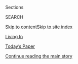 <div id="app">

<div>

<div class="NYTAppHideMasthead css-zz1s19 e1suatyy0">

<div class="section css-ui9rw0 e1suatyy2">

<div class="css-11hrj97 er09x8g0">

<div class="css-6n7j50">

</div>

<span class="css-1dv1kvn">Sections</span>

<div class="css-10488qs">

<span class="css-1dv1kvn">SEARCH</span>

</div>

[Skip to content](#site-content)[Skip to site index](#site-index)

</div>

<div id="masthead-section-label" class="css-1fnb9ct eaxe0e00">

[Living
In](https://www.nytimes.com/column/living-in)

</div>

<div class="css-10698na e1huz5gh0">

</div>

</div>

<div id="masthead-bar-one" class="section hasLinks css-15hmgas e1csuq9d3">

<div class="css-uqyvli e1csuq9d0">

</div>

<div class="css-1uqjmks e1csuq9d1">

</div>

<div class="css-9e9ivx">

[](https://myaccount.nytimes.com/auth/login?response_type=cookie&client_id=vi)

</div>

<div class="css-1bvtpon e1csuq9d2">

[Today’s Paper](https://www.nytimes.com/section/todayspaper)

</div>

</div>

</div>

</div>

<div data-aria-hidden="false">

<div id="site-content" data-role="main">

<div id="top-wrapper" class="css-15p45cc eaca97t0" type="top">

<div id="top-slug" class="css-19x0jxb eaca97t1" hidden="">

Advertisement

</div>

[Continue reading the main
story](#after-top)

<div class="ad top-wrapper" style="text-align:center;height:100%;display:block;min-height:90px">

<div id="top" class="place-ad" data-position="top" data-size-key="top">

</div>

</div>

<div id="after-top">

</div>

</div>

<div id="collection-living-in" class="section css-15h4p1b e9abtgs0">

<div class="css-1j21atc e1svk9qx1">

<div class="css-fmiefx e1svk9qx2">

<div class="css-1hk7r2m eu54l5x0">

<div id="sponsor-wrapper" class="css-7a1pgi eaca97t0" type="sponsor" hidden="">

<div id="sponsor-slug" class="css-1l4mleb eaca97t1" hidden="">

Supported by

</div>

[Continue reading the main
story](#after-sponsor)

<div id="sponsor" class="ad sponsor-wrapper" style="text-align:left;height:100%;display:block">

</div>

<div id="after-sponsor">

</div>

</div>

</div>

### <span class="css-hue6tr ezz4tcd1">[Real Estate](/section/realestate)</span>

</div>

<div class="css-nfcc9b e1svk9qx3">

<div class="css-vl9dhg e1svk9qx5">

<div class="css-1nrhkj6 e1svk9qx6">

# Living In

<div class="follow-button-placeholder" data-collection-id="">

</div>

</div>

## <span>The inside scoop on New York City neighborhoods and beyond.</span>

</div>

</div>

## <span>The inside scoop on New York City neighborhoods and beyond.</span>

</div>

<div class="css-1rclpnj ekkqrpp0">

</div>

<div class="css-185go5a e1o5byef0">

<div class="css-15cbhtu">

  - [Latest](#stream-panel)
  - <span class="css-6n7j50">Search</span>
    <div class="control">
    <div class="label-container css-1dv1kvn">
    Search
    </div>
    <div class="css-wm4t3d">
    **<span id="clear-search-input" class="css-1dv1kvn">Clear this text
    input</span>
    </div>
    </div>
    <span class="css-1iovbfw"></span>

<div id="stream-panel" class="section css-8msx5b e1jz0cab1">

<div class="css-13mho3u">

1.  
    
    <div class="css-1cp3ece">
    
    <div class="css-1l4spti">
    
    [](/2020/07/29/realestate/north-bergen-nj-reasonably-priced-and-minutes-from-manhattan.html)
    
    <div class="css-79elbk">
    
    ![](https://static01.nyt.com/images/2020/07/29/realestate/29LIVING-NORTHBERGEN-slide-J7BF/29LIVING-NORTHBERGEN-slide-J7BF-thumbWide.jpg?quality=75&auto=webp&disable=upscale)
    
    </div>
    
    ## North Bergen, N.J.: Reasonably Priced and Minutes From Manhattan
    
    Supporters praise the community’s young, culturally diverse
    population and its (relatively) affordable housing. And then there
    are the views.
    
    <div class="css-1nqbnmb ea5icrr0">
    
    By <span class="css-1n7hynb">Julie
    Lasky</span>
    
    </div>
    
    </div>
    
    <div class="css-1lc2l26 e1xfvim33">
    
    </div>
    
    </div>

2.  
    
    <div class="css-1cp3ece">
    
    <div class="css-1l4spti">
    
    [](/2020/07/22/realestate/hillsdale-nj-pascack-valley.html)
    
    <div class="css-79elbk">
    
    ![](https://static01.nyt.com/images/2020/07/22/realestate/22LIVING-HILLSDALE-slide-GYIQ/22LIVING-HILLSDALE-slide-GYIQ-thumbWide.jpg?quality=75&auto=webp&disable=upscale)
    
    </div>
    
    ## Hillsdale, N.J.: The ‘Goldilocks’ of Pascack Valley
    
    The Bergen County borough strikes a balance between its immediate
    neighbors: It’s not too busy or quiet, too big or small, too cheap
    or expensive.
    
    <div class="css-1nqbnmb ea5icrr0">
    
    By <span class="css-1n7hynb">Jay
    Levin</span>
    
    </div>
    
    </div>
    
    <div class="css-1lc2l26 e1xfvim33">
    
    </div>
    
    </div>

3.  
    
    <div class="css-1cp3ece">
    
    <div class="css-1l4spti">
    
    [](/2020/07/15/realestate/west-village-nyc.html)
    
    <div class="css-79elbk">
    
    ![](https://static01.nyt.com/images/2020/07/19/realestate/15LIVING-WESTVILLAGE-slide-1WKE/15LIVING-WESTVILLAGE-slide-1WKE-thumbWide.jpg?quality=75&auto=webp&disable=upscale)
    
    </div>
    
    ## The West Village: A Pause, and a Reset, for a Coveted Area
    
    The neighborhood’s low-key, small-scale charms are gradually
    returning following the lockdown, although residential sales and
    prices are way down.
    
    <div class="css-1nqbnmb ea5icrr0">
    
    By <span class="css-1n7hynb">C. J.
    Hughes</span>
    
    </div>
    
    </div>
    
    <div class="css-1lc2l26 e1xfvim33">
    
    </div>
    
    </div>

4.  
    
    <div class="css-1cp3ece">
    
    <div class="css-1l4spti">
    
    [](/2020/07/08/realestate/island-heights-nj-a-magical-place-thats-a-step-out-of-time.html)
    
    <div class="css-79elbk">
    
    ![](https://static01.nyt.com/images/2020/07/08/realestate/08LIVING-ISLANDHEIGHTS-slide-3J0V/08LIVING-ISLANDHEIGHTS-slide-3J0V-thumbWide.jpg?quality=75&auto=webp&disable=upscale)
    
    </div>
    
    ## Island Heights, N.J.: A ‘Magical Place’ That’s a Step Out of Time
    
    Founded in the 19th century as a Methodist camp meeting site, this
    Ocean County borough retains an old-fashioned feeling, even as
    newcomers move in.
    
    <div class="css-1nqbnmb ea5icrr0">
    
    By <span class="css-1n7hynb">Jill P.
    Capuzzo</span>
    
    </div>
    
    </div>
    
    <div class="css-1lc2l26 e1xfvim33">
    
    </div>
    
    </div>

5.  
    
    <div class="css-1cp3ece">
    
    <div class="css-1l4spti">
    
    [](/2020/07/01/realestate/mahopac-ny-a-bedroom-community-with-an-elegant-past.html)
    
    <div class="css-79elbk">
    
    ![](https://static01.nyt.com/images/2020/07/05/realestate/01LIVING-MAHOPAC-slide-B4FK/01LIVING-MAHOPAC-slide-B4FK-thumbWide.jpg?quality=75&auto=webp&disable=upscale)
    
    </div>
    
    ## Mahopac, N.Y.: A ‘Bedroom Community’ With an Elegant Past
    
    If living in the Putnam County hamlet feels like being on vacation,
    that’s no accident: It was developed in the 19th century as a summer
    resort.
    
    <div class="css-1nqbnmb ea5icrr0">
    
    By <span class="css-1n7hynb">Susan
    Hodara</span>
    
    </div>
    
    </div>
    
    <div class="css-1lc2l26 e1xfvim33">
    
    </div>
    
    </div>

6.  
    
    <div class="css-1cp3ece">
    
    <div class="css-1l4spti">
    
    [](/2020/04/22/realestate/stonington-conn-a-waterfront-community-with-a-colonial-vibe.html)
    
    <div class="css-79elbk">
    
    ![](https://static01.nyt.com/images/2020/04/26/realestate/22LIVING-STONINGTONCT-slide-D2JA/22LIVING-STONINGTONCT-slide-D2JA-thumbWide.jpg?quality=75&auto=webp&disable=upscale)
    
    </div>
    
    ## Stonington, Conn.: A Waterfront Community With a Colonial Vibe
    
    New Yorkers seeking respite from the city have long gravitated to
    Connecticut’s easternmost shoreline town, with its 18th- and
    19th-century homes.
    
    <div class="css-1nqbnmb ea5icrr0">
    
    By <span class="css-1n7hynb">Lisa
    Prevost</span>
    
    </div>
    
    </div>
    
    <div class="css-1lc2l26 e1xfvim33">
    
    </div>
    
    </div>

7.  
    
    <div class="css-1cp3ece">
    
    <div class="css-1l4spti">
    
    [](/2020/04/21/realestate/west-adams-los-angeles-prices-rise-with-the-neighborhoods-popularity.html)
    
    <div class="css-79elbk">
    
    ![](https://static01.nyt.com/images/2020/04/21/realestate/21LIVING-CA-slide-AOLH/07LIVING-CA-slide-AOLH-thumbWide.jpg?quality=75&auto=webp&disable=upscale)
    
    </div>
    
    ## West Adams, Los Angeles: Prices Rise With the Neighborhood’s Popularity
    
    Priced out of other neighborhoods in the city, home buyers look
    south of Interstate 10 to find something that fits.
    
    <div class="css-1nqbnmb ea5icrr0">
    
    By <span class="css-1n7hynb">Abigail
    Stone</span>
    
    </div>
    
    </div>
    
    <div class="css-1lc2l26 e1xfvim33">
    
    </div>
    
    </div>

8.  
    
    <div class="css-1cp3ece">
    
    <div class="css-1l4spti">
    
    [](/2020/04/15/realestate/noho-nyc-restaurants-retail.html)
    
    <div class="css-79elbk">
    
    ![](https://static01.nyt.com/images/2020/04/12/realestate/08LIVING-NOHO-slide-CUT4/08LIVING-NOHO-slide-CUT4-thumbWide.jpg?quality=75&auto=webp&disable=upscale)
    
    </div>
    
    ## NoHo, Manhattan: A Place to ‘Live and Work and Create’
    
    A once-forgotten part of the city, the neighborhood north of Houston
    Street now has a vibrant retail and cultural scene — and some of the
    priciest housing.
    
    <div class="css-1nqbnmb ea5icrr0">
    
    By <span class="css-1n7hynb">Aileen
    Jacobson</span>
    
    </div>
    
    </div>
    
    <div class="css-1lc2l26 e1xfvim33">
    
    </div>
    
    </div>

9.  
    
    <div class="css-1cp3ece">
    
    <div class="css-1l4spti">
    
    [](/2020/04/01/realestate/lewisboro-ny-more-rural-than-suburban-with-a-range-of-housing.html)
    
    <div class="css-79elbk">
    
    ![](https://static01.nyt.com/images/2020/04/01/realestate/01LIVING-LEWISBORO-slide-FBDM/01LIVING-LEWISBORO-slide-FBDM-thumbWide.jpg?quality=75&auto=webp&disable=upscale)
    
    </div>
    
    ## Lewisboro, N.Y.: More Rural Than Suburban, With a Range of Housing
    
    With more than 4,000 acres of protected land, this Westchester town
    is ideal for ‘forest bathing.’ But it’s only about an hour from
    Grand Central.
    
    <div class="css-1nqbnmb ea5icrr0">
    
    By <span class="css-1n7hynb">Susan
    Hodara</span>
    
    </div>
    
    </div>
    
    <div class="css-1lc2l26 e1xfvim33">
    
    </div>
    
    </div>

10. 
    
    <div class="css-1cp3ece">
    
    <div class="css-1l4spti">
    
    [](/2020/03/31/realestate/east-cut-san-francisco-a-newly-rebranded-neighborhood-takes-a-bow.html)
    
    <div class="css-79elbk">
    
    ![](https://static01.nyt.com/images/2020/03/31/realestate/31LIVING-CA-EASTCUT-slide-3U50/31LIVING-CA-EASTCUT-slide-3U50-thumbWide.jpg?quality=75&auto=webp&disable=upscale)
    
    </div>
    
    ## East Cut, San Francisco: A Newly Rebranded Neighborhood Takes a Bow
    
    A walkable, high-rise neighborhood has opened for business in a
    hilly, mostly low-rise city.
    
    <div class="css-1nqbnmb ea5icrr0">
    
    By <span class="css-1n7hynb">Candace Jackson</span>
    
    </div>
    
    </div>
    
    <div class="css-1lc2l26 e1xfvim33">
    
    </div>
    
    </div>

<div class="css-13mho3u">

<div class="css-1t62hi8">

<div class="css-1stvaey">

Show
More

<div>

<div style="border:0;clip:rect(0 0 0 0);height:1px;margin:-1px;overflow:hidden;white-space:nowrap;padding:0;width:1px;position:absolute" data-role="log" data-aria-live="assertive">

</div>

<div style="border:0;clip:rect(0 0 0 0);height:1px;margin:-1px;overflow:hidden;white-space:nowrap;padding:0;width:1px;position:absolute" data-role="log" data-aria-live="assertive">

</div>

<div style="border:0;clip:rect(0 0 0 0);height:1px;margin:-1px;overflow:hidden;white-space:nowrap;padding:0;width:1px;position:absolute" data-role="log" data-aria-live="polite">

</div>

<div style="border:0;clip:rect(0 0 0 0);height:1px;margin:-1px;overflow:hidden;white-space:nowrap;padding:0;width:1px;position:absolute" data-role="log" data-aria-live="polite">

</div>

</div>

</div>

</div>

</div>

</div>

<div class="css-g6hk37 supplemental">

<div id="mid1-wrapper" class="css-10wkyv7 eaca97t0" type="lede">

<div id="mid1-slug" class="css-1tag3rd eaca97t1">

Advertisement

</div>

[Continue reading the main
story](#after-mid1)

<div id="mid1" class="ad mid1-wrapper" style="text-align:center;height:100%;display:block;min-height:250px">

</div>

<div id="after-mid1">

</div>

</div>

<div id="mktg-wrapper" class="css-oxle51 eaca97t0" type="mktg">

<div id="mktg-slug" class="css-1tag3rd eaca97t1">

Advertisement

</div>

[Continue reading the main
story](#after-mktg)

<div id="mktg" class="ad mktg-wrapper" style="text-align:center;height:100%;display:block">

</div>

<div id="after-mktg">

</div>

</div>

</div>

</div>

</div>

</div>

</div>

</div>

## Site Index

<div>

</div>

## Site Information Navigation

  - [© <span>2020</span> <span>The New York Times
    Company</span>](https://help.nytimes.com/hc/en-us/articles/115014792127-Copyright-notice)

<!-- end list -->

  - [NYTCo](https://www.nytco.com/)
  - [Contact
    Us](https://help.nytimes.com/hc/en-us/articles/115015385887-Contact-Us)
  - [Work with us](https://www.nytco.com/careers/)
  - [Advertise](https://nytmediakit.com/)
  - [T Brand Studio](http://www.tbrandstudio.com/)
  - [Your Ad
    Choices](https://www.nytimes.com/privacy/cookie-policy#how-do-i-manage-trackers)
  - [Privacy](https://www.nytimes.com/privacy)
  - [Terms of
    Service](https://help.nytimes.com/hc/en-us/articles/115014893428-Terms-of-service)
  - [Terms of
    Sale](https://help.nytimes.com/hc/en-us/articles/115014893968-Terms-of-sale)
  - [Site
    Map](https://spiderbites.nytimes.com)
  - [Help](https://help.nytimes.com/hc/en-us)
  - [Subscriptions](https://www.nytimes.com/subscription?campaignId=37WXW)

</div>

</div>
